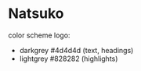 # Natsuko

color scheme logo:

- darkgrey #4d4d4d (text, headings)
- lightgrey #828282 (highlights)
